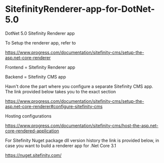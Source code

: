 # SitefinityRenderer-app-for-DotNet-5.0
DotNet 5.0 Sitefinity Renderer app


To Setup the renderer app, refer to 

https://www.progress.com/documentation/sitefinity-cms/setup-the-asp.net-core-renderer


Frontend = Sitefinity Renderer app

Backend   = Sitefinity CMS app

Havn't done the part where you configure a separate Sitefinity CMS app. The link provided below takes you to the exact section

https://www.progress.com/documentation/sitefinity-cms/setup-the-asp.net-core-renderer#configure-sitefinity-cms


Hosting configurations

https://www.progress.com/documentation/sitefinity-cms/host-the-asp.net-core-rendered-application


For Sitefinity Nuget package dll version history the link is provided below, in case you want to build a renderer app for .Net Core 3.1

https://nuget.sitefinity.com/
